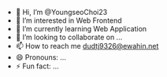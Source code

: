 - 👋 Hi, I’m @YoungseoChoi23
- 👀 I’m interested in Web Frontend
- 🌱 I’m currently learning Web Application
- 💞️ I’m looking to collaborate on ...
- 📫 How to reach me dudtj9326@ewahin.net
- 😄 Pronouns: ...
- ⚡ Fun fact: ...

<!---
YoungseoChoi23/YoungseoChoi23 is a ✨ special ✨ repository because its `README.md` (this file) appears on your GitHub profile.
You can click the Preview link to take a look at your changes.
--->
